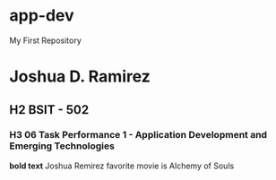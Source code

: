 # app-dev
My First Repository

# Joshua D. Ramirez
## H2 BSIT - 502 
### H3 06 Task Performance 1 - Application Development and Emerging Technologies

**bold text** Joshua Remirez favorite movie is Alchemy of  Souls 
